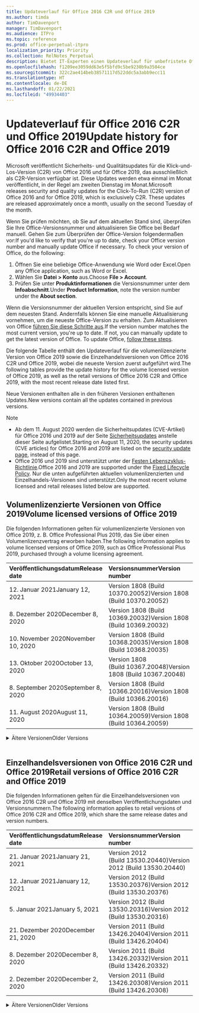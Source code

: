 ```yaml
---
title: Updateverlauf für Office 2016 C2R und Office 2019
ms.author: timda
author: TimDavenport
manager: TimDavenport
ms.audience: ITPro
ms.topic: reference
ms.prod: office-perpetual-itpro
localization_priority: Priority
ms.collection: RelNotes_Perpetual
description: Bietet IT-Experten einen Updateverlauf für unbefristete Office 2016- und 2019-Versionen, die Klick-und-Los (C2R) verwenden.
ms.openlocfilehash: f1209ee3059dd63e5f5bfd9c5be9230b9a3504ce
ms.sourcegitcommit: 322c2ae414beb38571117d522ddc5a3abb9ecc11
ms.translationtype: HT
ms.contentlocale: de-DE
ms.lasthandoff: 01/22/2021
ms.locfileid: "49934403"
---
```

# <a name="update-history-for-office-2016-c2r-and-office-2019"></a><span data-ttu-id="7cbb0-103">Updateverlauf für Office 2016 C2R und Office 2019</span><span class="sxs-lookup"><span data-stu-id="7cbb0-103">Update history for Office 2016 C2R and Office 2019</span></span>

<span data-ttu-id="7cbb0-p101">Microsoft veröffentlicht Sicherheits- und Qualitätsupdates für die Klick-und-Los-Version (C2R) von Office 2016 und für Office 2019, das ausschließlich als C2R-Version verfügbar ist. Diese Updates werden etwa einmal im Monat veröffentlicht, in der Regel am zweiten Dienstag im Monat.</span><span class="sxs-lookup"><span data-stu-id="7cbb0-p101">Microsoft releases security and quality updates for the Click-To-Run (C2R) version of Office 2016 and for Office 2019, which is exclusively C2R. These updates are released approximately once a month, usually on the second Tuesday of the month.</span></span>

<span data-ttu-id="7cbb0-p102">Wenn Sie prüfen möchten, ob Sie auf dem aktuellen Stand sind, überprüfen Sie Ihre Office-Versionsnummer und aktualisieren Sie Office bei Bedarf manuell. Gehen Sie zum Überprüfen der Office-Version folgendermaßen vor:</span><span class="sxs-lookup"><span data-stu-id="7cbb0-p102">If you'd like to verify that you're up to date, check your Office version number and manually update Office if necessary. To check your version of Office, do the following:</span></span>

  1.    <span data-ttu-id="7cbb0-108">Öffnen Sie eine beliebige Office-Anwendung wie Word oder Excel.</span><span class="sxs-lookup"><span data-stu-id="7cbb0-108">Open any Office application, such as Word or Excel.</span></span>
  2.    <span data-ttu-id="7cbb0-109">Wählen Sie **Datei > Konto** aus.</span><span class="sxs-lookup"><span data-stu-id="7cbb0-109">Choose **File > Account**.</span></span>
  3.    <span data-ttu-id="7cbb0-110">Prüfen Sie unter **Produktinformationen** die Versionsnummer unter dem **Infoabschnitt**.</span><span class="sxs-lookup"><span data-stu-id="7cbb0-110">Under **Product Information**, note the version number under the **About section**.</span></span>

<span data-ttu-id="7cbb0-p103">Wenn die Versionsnummer der aktuellen Version entspricht, sind Sie auf dem neuesten Stand. Andernfalls können Sie eine manuelle Aktualisierung vornehmen, um die neueste Office-Version zu erhalten. Zum Aktualisieren von Office [führen Sie diese Schritte aus](https://support.office.com/article/2ab296f3-7f03-43a2-8e50-46de917611c5).</span><span class="sxs-lookup"><span data-stu-id="7cbb0-p103">If the version number matches the most current version, you're up to date. If not, you can manually update to get the latest version of Office. To update Office, [follow these steps](https://support.office.com/article/2ab296f3-7f03-43a2-8e50-46de917611c5).</span></span>


<span data-ttu-id="7cbb0-114">Die folgende Tabelle enthält den Updateverlauf für die volumenlizenzierte Version von Office 2019 sowie die Einzelhandelsversionen von Office 2016 C2R und Office 2019, wobei die neueste Version zuerst aufgeführt wird.</span><span class="sxs-lookup"><span data-stu-id="7cbb0-114">The following tables provide the update history for the volume licensed version of Office 2019, as well as the retail versions of Office 2016 C2R and Office 2019, with the most recent release date listed first.</span></span>

<span data-ttu-id="7cbb0-115">Neue Versionen enthalten alle in den früheren Versionen enthaltenen Updates.</span><span class="sxs-lookup"><span data-stu-id="7cbb0-115">New versions contain all the updates contained in previous versions.</span></span>


 > [!NOTE]
> - <span data-ttu-id="7cbb0-116">Ab dem 11. August 2020 werden die Sicherheitsupdates (CVE-Artikel) für Office 2016 und 2019 auf der Seite [Sicherheitsupdates](https://docs.microsoft.com/officeupdates/microsoft365-apps-security-updates) anstelle dieser Seite aufgelistet.</span><span class="sxs-lookup"><span data-stu-id="7cbb0-116">Starting on August 11, 2020, the security updates (CVE articles) for Office 2016 and 2019 are listed on the [security update page](https://docs.microsoft.com/officeupdates/microsoft365-apps-security-updates), instead of this page.</span></span> 
> - <span data-ttu-id="7cbb0-117">Office 2016 und 2019 sind unterstützt unter der [Festen Lebenszyklus-Richtlinie](https://docs.microsoft.com/lifecycle/policies/fixed).</span><span class="sxs-lookup"><span data-stu-id="7cbb0-117">Office 2016 and 2019 are supported under the [Fixed Lifecycle Policy](https://docs.microsoft.com/lifecycle/policies/fixed).</span></span> <span data-ttu-id="7cbb0-118">Nur die unten aufgeführten aktuellen volumenlizenzierten und Einzelhandels-Versionen sind unterstützt.</span><span class="sxs-lookup"><span data-stu-id="7cbb0-118">Only the most recent volume licensed and retail releases listed below are supported.</span></span>


## <a name="volume-licensed-versions-of-office-2019"></a><span data-ttu-id="7cbb0-119">Volumenlizenzierte Versionen von Office 2019</span><span class="sxs-lookup"><span data-stu-id="7cbb0-119">Volume licensed versions of Office 2019</span></span>
<span data-ttu-id="7cbb0-120">Die folgenden Informationen gelten für volumenlizenzierte Versionen von Office 2019, z. B. Office Professional Plus 2019, das Sie über einen Volumenlizenzvertrag erworben haben.</span><span class="sxs-lookup"><span data-stu-id="7cbb0-120">The following information applies to volume licensed versions of Office 2019, such as Office Professional Plus 2019, purchased through a volume licensing agreement.</span></span>

[//]: # (NICHT ENTFERNEN VL TABELLE START)


|<span data-ttu-id="7cbb0-122">**Veröffentlichungsdatum**</span><span class="sxs-lookup"><span data-stu-id="7cbb0-122">**Release date**</span></span>|<span data-ttu-id="7cbb0-123">**Versionsnummer**</span><span class="sxs-lookup"><span data-stu-id="7cbb0-123">**Version number**</span></span>|
|:-----|:-----|
|<span data-ttu-id="7cbb0-124">12. Januar 2021</span><span class="sxs-lookup"><span data-stu-id="7cbb0-124">January 12, 2021</span></span>|<span data-ttu-id="7cbb0-125">Version 1808 (Build 10370.20052)</span><span class="sxs-lookup"><span data-stu-id="7cbb0-125">Version 1808 (Build 10370.20052)</span></span>|
|<span data-ttu-id="7cbb0-126">8. Dezember 2020</span><span class="sxs-lookup"><span data-stu-id="7cbb0-126">December 8, 2020</span></span>|<span data-ttu-id="7cbb0-127">Version 1808 (Build 10369.20032)</span><span class="sxs-lookup"><span data-stu-id="7cbb0-127">Version 1808 (Build 10369.20032)</span></span>|
|<span data-ttu-id="7cbb0-128">10. November 2020</span><span class="sxs-lookup"><span data-stu-id="7cbb0-128">November 10, 2020</span></span>|<span data-ttu-id="7cbb0-129">Version 1808 (Build 10368.20035)</span><span class="sxs-lookup"><span data-stu-id="7cbb0-129">Version 1808 (Build 10368.20035)</span></span>|
|<span data-ttu-id="7cbb0-130">13. Oktober 2020</span><span class="sxs-lookup"><span data-stu-id="7cbb0-130">October 13, 2020</span></span>|<span data-ttu-id="7cbb0-131">Version 1808 (Build 10367.20048)</span><span class="sxs-lookup"><span data-stu-id="7cbb0-131">Version 1808 (Build 10367.20048)</span></span>|
|<span data-ttu-id="7cbb0-132">8. September 2020</span><span class="sxs-lookup"><span data-stu-id="7cbb0-132">September 8, 2020</span></span>|<span data-ttu-id="7cbb0-133">Version 1808 (Build 10366.20016)</span><span class="sxs-lookup"><span data-stu-id="7cbb0-133">Version 1808 (Build 10366.20016)</span></span>|
|<span data-ttu-id="7cbb0-134">11. August 2020</span><span class="sxs-lookup"><span data-stu-id="7cbb0-134">August 11, 2020</span></span>|<span data-ttu-id="7cbb0-135">Version 1808 (Build 10364.20059)</span><span class="sxs-lookup"><span data-stu-id="7cbb0-135">Version 1808 (Build 10364.20059)</span></span>|


[//]: # (NICHT ENTFERNEN VL TABELLE ENDE)

<details>
<summary><span data-ttu-id="7cbb0-137">Ältere Versionen</span><span class="sxs-lookup"><span data-stu-id="7cbb0-137">Older Versions</span></span></summary>
 

[//]: # (NICHT ENTFERNEN VL ALTE TABELLE START)


|<span data-ttu-id="7cbb0-139">**Veröffentlichungsdatum**</span><span class="sxs-lookup"><span data-stu-id="7cbb0-139">**Release date**</span></span>|<span data-ttu-id="7cbb0-140">**Versionsnummer**</span><span class="sxs-lookup"><span data-stu-id="7cbb0-140">**Version number**</span></span>|
|:-----|:-----|
|<span data-ttu-id="7cbb0-141">14. Juli 2020</span><span class="sxs-lookup"><span data-stu-id="7cbb0-141">July 14, 2020</span></span>   |<span data-ttu-id="7cbb0-142">Version 1808 (Build 10363.20015)</span><span class="sxs-lookup"><span data-stu-id="7cbb0-142">Version 1808 (Build 10363.20015)</span></span>  |
|<span data-ttu-id="7cbb0-143">9. Juni 2020</span><span class="sxs-lookup"><span data-stu-id="7cbb0-143">June 9, 2020</span></span>   |<span data-ttu-id="7cbb0-144">Version 1808 (Build 10361.20002)</span><span class="sxs-lookup"><span data-stu-id="7cbb0-144">Version 1808 (Build 10361.20002)</span></span>  |
|<span data-ttu-id="7cbb0-145">12. Mai 2020</span><span class="sxs-lookup"><span data-stu-id="7cbb0-145">May 12, 2020</span></span>   |<span data-ttu-id="7cbb0-146">Version 1808 (Build 10359.20023)</span><span class="sxs-lookup"><span data-stu-id="7cbb0-146">Version 1808 (Build 10359.20023)</span></span>  |
|<span data-ttu-id="7cbb0-147">14. April 2020</span><span class="sxs-lookup"><span data-stu-id="7cbb0-147">April 14, 2020</span></span>   |<span data-ttu-id="7cbb0-148">Version 1808 (Build 10358.20061)</span><span class="sxs-lookup"><span data-stu-id="7cbb0-148">Version 1808 (Build 10358.20061)</span></span>  |
|<span data-ttu-id="7cbb0-149">10. März 2020</span><span class="sxs-lookup"><span data-stu-id="7cbb0-149">March 10, 2020</span></span>   |<span data-ttu-id="7cbb0-150">Version 1808 (Build 10357.20081)</span><span class="sxs-lookup"><span data-stu-id="7cbb0-150">Version 1808 (Build 10357.20081)</span></span>  |
|<span data-ttu-id="7cbb0-151">11. Februar 2020</span><span class="sxs-lookup"><span data-stu-id="7cbb0-151">February 11, 2020</span></span>   |<span data-ttu-id="7cbb0-152">Version 1808 (Build 10356.20006)</span><span class="sxs-lookup"><span data-stu-id="7cbb0-152">Version 1808 (Build 10356.20006)</span></span>  |


[//]: # (NICHT ENTFERNEN VL ALTE TABELLE ENDE)

</details>


<br/>

## <a name="retail-versions-of-office-2016-c2r-and-office-2019"></a><span data-ttu-id="7cbb0-154">Einzelhandelsversionen von Office 2016 C2R und Office 2019</span><span class="sxs-lookup"><span data-stu-id="7cbb0-154">Retail versions of Office 2016 C2R and Office 2019</span></span>
<span data-ttu-id="7cbb0-155">Die folgenden Informationen gelten für die Einzelhandelsversionen von Office 2016 C2R und Office 2019 mit denselben Veröffentlichungsdaten und Versionsnummern.</span><span class="sxs-lookup"><span data-stu-id="7cbb0-155">The following information applies to retail versions of Office 2016 C2R and Office 2019, which share the same release dates and version numbers.</span></span>

[//]: # (NICHT ENTFERNEN EINZELHANDEL TABELLE START)


|<span data-ttu-id="7cbb0-157">**Veröffentlichungsdatum**</span><span class="sxs-lookup"><span data-stu-id="7cbb0-157">**Release date**</span></span>|<span data-ttu-id="7cbb0-158">**Versionsnummer**</span><span class="sxs-lookup"><span data-stu-id="7cbb0-158">**Version number**</span></span>|
|:-----|:-----|
|<span data-ttu-id="7cbb0-159">21. Januar 2021</span><span class="sxs-lookup"><span data-stu-id="7cbb0-159">January 21, 2021</span></span>|<span data-ttu-id="7cbb0-160">Version 2012 (Build 13530.20440)</span><span class="sxs-lookup"><span data-stu-id="7cbb0-160">Version 2012 (Build 13530.20440)</span></span>|
|<span data-ttu-id="7cbb0-161">12. Januar 2021</span><span class="sxs-lookup"><span data-stu-id="7cbb0-161">January 12, 2021</span></span>|<span data-ttu-id="7cbb0-162">Version 2012 (Build 13530.20376)</span><span class="sxs-lookup"><span data-stu-id="7cbb0-162">Version 2012 (Build 13530.20376)</span></span>|
|<span data-ttu-id="7cbb0-163">5. Januar 2021</span><span class="sxs-lookup"><span data-stu-id="7cbb0-163">January 5, 2021</span></span>|<span data-ttu-id="7cbb0-164">Version 2012 (Build 13530.20316)</span><span class="sxs-lookup"><span data-stu-id="7cbb0-164">Version 2012 (Build 13530.20316)</span></span>|
|<span data-ttu-id="7cbb0-165">21. Dezember 2020</span><span class="sxs-lookup"><span data-stu-id="7cbb0-165">December 21, 2020</span></span>|<span data-ttu-id="7cbb0-166">Version 2011 (Build 13426.20404)</span><span class="sxs-lookup"><span data-stu-id="7cbb0-166">Version 2011 (Build 13426.20404)</span></span>|
|<span data-ttu-id="7cbb0-167">8. Dezember 2020</span><span class="sxs-lookup"><span data-stu-id="7cbb0-167">December 8, 2020</span></span>|<span data-ttu-id="7cbb0-168">Version 2011 (Build 13426.20332)</span><span class="sxs-lookup"><span data-stu-id="7cbb0-168">Version 2011 (Build 13426.20332)</span></span>|
|<span data-ttu-id="7cbb0-169">2. Dezember 2020</span><span class="sxs-lookup"><span data-stu-id="7cbb0-169">December 2, 2020</span></span>|<span data-ttu-id="7cbb0-170">Version 2011 (Build 13426.20308)</span><span class="sxs-lookup"><span data-stu-id="7cbb0-170">Version 2011 (Build 13426.20308)</span></span>|


[//]: # (NICHT ENTFERNEN EINZELHANDEL TABELLE ENDE)

<details>
<summary><span data-ttu-id="7cbb0-172">Ältere Versionen</span><span class="sxs-lookup"><span data-stu-id="7cbb0-172">Older Versions</span></span></summary>
 

[//]: # (NICHT ENTFERNEN EINZELHANDEL ALTE TABELLE START)


|<span data-ttu-id="7cbb0-174">**Veröffentlichungsdatum**</span><span class="sxs-lookup"><span data-stu-id="7cbb0-174">**Release date**</span></span>|<span data-ttu-id="7cbb0-175">**Versionsnummer**</span><span class="sxs-lookup"><span data-stu-id="7cbb0-175">**Version number**</span></span>|
|:-----|:-----|
|<span data-ttu-id="7cbb0-176">30. November 2020</span><span class="sxs-lookup"><span data-stu-id="7cbb0-176">November 30, 2020</span></span>|<span data-ttu-id="7cbb0-177">Version 2011 (Build 13426.20294)</span><span class="sxs-lookup"><span data-stu-id="7cbb0-177">Version 2011 (Build 13426.20294)</span></span>|
|<span data-ttu-id="7cbb0-178">23. November 2020</span><span class="sxs-lookup"><span data-stu-id="7cbb0-178">November 23, 2020</span></span>|<span data-ttu-id="7cbb0-179">Version 2011 (Build 13426.20274)</span><span class="sxs-lookup"><span data-stu-id="7cbb0-179">Version 2011 (Build 13426.20274)</span></span>|
|<span data-ttu-id="7cbb0-180">17. November 2020</span><span class="sxs-lookup"><span data-stu-id="7cbb0-180">November 17, 2020</span></span>|<span data-ttu-id="7cbb0-181">Version 2010 (Build 13328.20408)</span><span class="sxs-lookup"><span data-stu-id="7cbb0-181">Version 2010 (Build 13328.20408)</span></span>|
|<span data-ttu-id="7cbb0-182">10. November 2020</span><span class="sxs-lookup"><span data-stu-id="7cbb0-182">November 10, 2020</span></span>|<span data-ttu-id="7cbb0-183">Version 2010 (Build 13328.20356)</span><span class="sxs-lookup"><span data-stu-id="7cbb0-183">Version 2010 (Build 13328.20356)</span></span>|
|<span data-ttu-id="7cbb0-184">27. Oktober 2020</span><span class="sxs-lookup"><span data-stu-id="7cbb0-184">October 27, 2020</span></span>|<span data-ttu-id="7cbb0-185">Version 2010 (Build 13328.20292)</span><span class="sxs-lookup"><span data-stu-id="7cbb0-185">Version 2010 (Build 13328.20292)</span></span>|
|<span data-ttu-id="7cbb0-186">21. Oktober 2020</span><span class="sxs-lookup"><span data-stu-id="7cbb0-186">October 21, 2020</span></span>|<span data-ttu-id="7cbb0-187">Version 2009 (Build 13231.20418)</span><span class="sxs-lookup"><span data-stu-id="7cbb0-187">Version 2009 (Build 13231.20418)</span></span>|
|<span data-ttu-id="7cbb0-188">13. Oktober 2020</span><span class="sxs-lookup"><span data-stu-id="7cbb0-188">October 13, 2020</span></span>|<span data-ttu-id="7cbb0-189">Version 2009 (Build 13231.20390)</span><span class="sxs-lookup"><span data-stu-id="7cbb0-189">Version 2009 (Build 13231.20390)</span></span>|
|<span data-ttu-id="7cbb0-190">8. Oktober 2020</span><span class="sxs-lookup"><span data-stu-id="7cbb0-190">October 8, 2020</span></span>|<span data-ttu-id="7cbb0-191">Version 2009 (Build 13231.20368)</span><span class="sxs-lookup"><span data-stu-id="7cbb0-191">Version 2009 (Build 13231.20368)</span></span>|
|<span data-ttu-id="7cbb0-192">28. September 2020</span><span class="sxs-lookup"><span data-stu-id="7cbb0-192">September 28, 2020</span></span>|<span data-ttu-id="7cbb0-193">Version 2009 (Build 13231.20262)</span><span class="sxs-lookup"><span data-stu-id="7cbb0-193">Version 2009 (Build 13231.20262)</span></span>|
|<span data-ttu-id="7cbb0-194">22. September 2020</span><span class="sxs-lookup"><span data-stu-id="7cbb0-194">September 22, 2020</span></span>|<span data-ttu-id="7cbb0-195">Version 2008 (Build 13127.20508)</span><span class="sxs-lookup"><span data-stu-id="7cbb0-195">Version 2008 (Build 13127.20508)</span></span>|
|<span data-ttu-id="7cbb0-196">9. September 2020</span><span class="sxs-lookup"><span data-stu-id="7cbb0-196">September 9, 2020</span></span>|<span data-ttu-id="7cbb0-197">Version 2008 (Build 13127.20408)</span><span class="sxs-lookup"><span data-stu-id="7cbb0-197">Version 2008 (Build 13127.20408)</span></span>|
|<span data-ttu-id="7cbb0-198">31. August 2020</span><span class="sxs-lookup"><span data-stu-id="7cbb0-198">August 31, 2020</span></span>|<span data-ttu-id="7cbb0-199">Version 2008 (Build 13127.20296)</span><span class="sxs-lookup"><span data-stu-id="7cbb0-199">Version 2008 (Build 13127.20296)</span></span>|
|<span data-ttu-id="7cbb0-200">25. August 2020</span><span class="sxs-lookup"><span data-stu-id="7cbb0-200">August 25, 2020</span></span>|<span data-ttu-id="7cbb0-201">Version 2007 (Build 13029.20460)</span><span class="sxs-lookup"><span data-stu-id="7cbb0-201">Version 2007 (Build 13029.20460)</span></span>|
|<span data-ttu-id="7cbb0-202">11. August 2020</span><span class="sxs-lookup"><span data-stu-id="7cbb0-202">August 11, 2020</span></span>|<span data-ttu-id="7cbb0-203">Version 2007 (Build 13029.20344)</span><span class="sxs-lookup"><span data-stu-id="7cbb0-203">Version 2007 (Build 13029.20344)</span></span>|
|<span data-ttu-id="7cbb0-204">30. Juli 2020</span><span class="sxs-lookup"><span data-stu-id="7cbb0-204">July 30, 2020</span></span>|<span data-ttu-id="7cbb0-205">Version 2007 (Build 13029.20308)</span><span class="sxs-lookup"><span data-stu-id="7cbb0-205">Version 2007 (Build 13029.20308)</span></span>  |
|<span data-ttu-id="7cbb0-206">28. Juli 2020</span><span class="sxs-lookup"><span data-stu-id="7cbb0-206">July 28, 2020</span></span>|<span data-ttu-id="7cbb0-207">Version 2006 (Build 13001.20498)</span><span class="sxs-lookup"><span data-stu-id="7cbb0-207">Version 2006 (Build 13001.20498)</span></span>  |
|<span data-ttu-id="7cbb0-208">14. Juli 2020</span><span class="sxs-lookup"><span data-stu-id="7cbb0-208">July 14, 2020</span></span>|<span data-ttu-id="7cbb0-209">Version 2006 (Build 13001.20384)</span><span class="sxs-lookup"><span data-stu-id="7cbb0-209">Version 2006 (Build 13001.20384)</span></span>  |
|<span data-ttu-id="7cbb0-210">30. Juni 2020</span><span class="sxs-lookup"><span data-stu-id="7cbb0-210">June 30, 2020</span></span>|<span data-ttu-id="7cbb0-211">Version 2006 (Build 13001.20266)</span><span class="sxs-lookup"><span data-stu-id="7cbb0-211">Version 2006 (Build 13001.20266)</span></span>  |
|<span data-ttu-id="7cbb0-212">24. Juni 2020</span><span class="sxs-lookup"><span data-stu-id="7cbb0-212">June 24, 2020</span></span>|<span data-ttu-id="7cbb0-213">Version 2005 (Build 12827.20470)</span><span class="sxs-lookup"><span data-stu-id="7cbb0-213">Version 2005 (Build 12827.20470)</span></span>  |
|<span data-ttu-id="7cbb0-214">9. Juni 2020</span><span class="sxs-lookup"><span data-stu-id="7cbb0-214">June 9, 2020</span></span>|<span data-ttu-id="7cbb0-215">Version 2005 (Build 12827.20336)</span><span class="sxs-lookup"><span data-stu-id="7cbb0-215">Version 2005 (Build 12827.20336)</span></span>  |
|<span data-ttu-id="7cbb0-216">2. Juni 2020</span><span class="sxs-lookup"><span data-stu-id="7cbb0-216">June 2, 2020</span></span>|<span data-ttu-id="7cbb0-217">Version 2005 (Build 12827.20268)</span><span class="sxs-lookup"><span data-stu-id="7cbb0-217">Version 2005 (Build 12827.20268)</span></span>  |
|<span data-ttu-id="7cbb0-218">21. Mai 2020</span><span class="sxs-lookup"><span data-stu-id="7cbb0-218">May 21, 2020</span></span>|<span data-ttu-id="7cbb0-219">Version 2004 (Build 12730.20352)</span><span class="sxs-lookup"><span data-stu-id="7cbb0-219">Version 2004 (Build 12730.20352)</span></span>  |
|<span data-ttu-id="7cbb0-220">12. Mai 2020</span><span class="sxs-lookup"><span data-stu-id="7cbb0-220">May 12, 2020</span></span>|<span data-ttu-id="7cbb0-221">Version 2004 (Build 12730.20270)</span><span class="sxs-lookup"><span data-stu-id="7cbb0-221">Version 2004 (Build 12730.20270)</span></span>  |
|<span data-ttu-id="7cbb0-222">4. Mai 2020</span><span class="sxs-lookup"><span data-stu-id="7cbb0-222">May 4, 2020</span></span>|<span data-ttu-id="7cbb0-223">Version 2004 (Build 12730.20250)</span><span class="sxs-lookup"><span data-stu-id="7cbb0-223">Version 2004 (Build 12730.20250)</span></span>  |
|<span data-ttu-id="7cbb0-224">29. April 2020</span><span class="sxs-lookup"><span data-stu-id="7cbb0-224">April 29, 2020</span></span>|<span data-ttu-id="7cbb0-225">Version 2004 (Build 12730.20236)</span><span class="sxs-lookup"><span data-stu-id="7cbb0-225">Version 2004 (Build 12730.20236)</span></span>  |
|<span data-ttu-id="7cbb0-226">15. April 2020</span><span class="sxs-lookup"><span data-stu-id="7cbb0-226">April 15, 2020</span></span>|<span data-ttu-id="7cbb0-227">Version 2003 (Build 12624.20466)</span><span class="sxs-lookup"><span data-stu-id="7cbb0-227">Version 2003 (Build 12624.20466)</span></span>  |
|<span data-ttu-id="7cbb0-228">14. April 2020</span><span class="sxs-lookup"><span data-stu-id="7cbb0-228">April 14, 2020</span></span>|<span data-ttu-id="7cbb0-229">Version 2003 (Build 12624.20442)</span><span class="sxs-lookup"><span data-stu-id="7cbb0-229">Version 2003 (Build 12624.20442)</span></span>  |
|<span data-ttu-id="7cbb0-230">31. März 2020</span><span class="sxs-lookup"><span data-stu-id="7cbb0-230">March 31, 2020</span></span>|<span data-ttu-id="7cbb0-231">Version 2003 (Build 12624.20382)</span><span class="sxs-lookup"><span data-stu-id="7cbb0-231">Version 2003 (Build 12624.20382)</span></span>  |
|<span data-ttu-id="7cbb0-232">25. März 2020</span><span class="sxs-lookup"><span data-stu-id="7cbb0-232">March 25, 2020</span></span>|<span data-ttu-id="7cbb0-233">Version 2003 (Build 12624.20320)</span><span class="sxs-lookup"><span data-stu-id="7cbb0-233">Version 2003 (Build 12624.20320)</span></span>  |
|<span data-ttu-id="7cbb0-234">10. März 2020</span><span class="sxs-lookup"><span data-stu-id="7cbb0-234">March 10, 2020</span></span>|<span data-ttu-id="7cbb0-235">Version 2002 (Build 12527.20278)</span><span class="sxs-lookup"><span data-stu-id="7cbb0-235">Version 2002 (Build 12527.20278)</span></span>  |
|<span data-ttu-id="7cbb0-236">1. März 2020</span><span class="sxs-lookup"><span data-stu-id="7cbb0-236">March 1, 2020</span></span>   |<span data-ttu-id="7cbb0-237">Version 2002 (Build 12527.20242)</span><span class="sxs-lookup"><span data-stu-id="7cbb0-237">Version 2002 (Build 12527.20242)</span></span>  |


[//]: # (NICHT ENTFERNEN EINZELHANDEL ALTE TABELLE ENDE)


</details>







